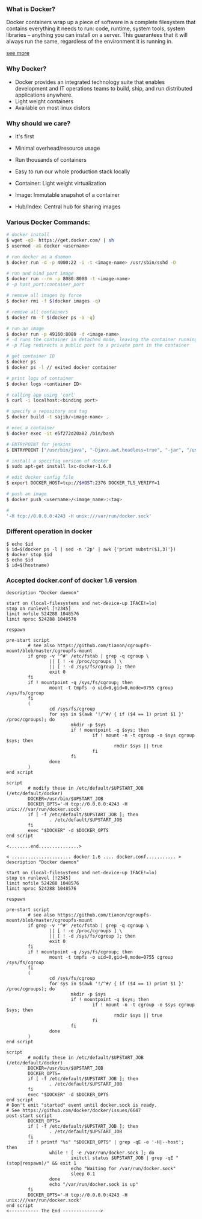 ### What is Docker?
Docker containers wrap up a piece of software in a complete filesystem that contains everything it needs to run: code, runtime, system tools, system libraries – anything you can install on a server. This guarantees that it will always run the same, regardless of the environment it is running in.

[see more](https://www.docker.com/what-docker)

### Why Docker?

- Docker provides an integrated technology suite that enables development and IT operations teams to build, ship, and run distributed applications anywhere.
- Light weight containers
- Available on most linux distors

### Why should we care?
- It's first
- Minimal overhead/resource usage
- Run thousands of containers
- Easy to run our whole production stack locally

- Container: Light weight virtualization
- Image: Immutable snapshot of a container
- Hub/Index: Central hub for sharing images

### Various Docker Commands:

```sh
# docker install
$ wget -qO- https://get.docker.com/ | sh
$ usermod -aG docker <username>

# run docker as a daemon
$ docker run -d -p 4000:22 -i -t <image-name> /usr/sbin/sshd -D

# run and bind port image
$ docker run --rm -p 8080:8080 -t <image-name>
# -p host_port:container_port

# remove all images by force
$ docker rmi -f $(docker images -q)

# remove all containers
$ docker rm -f $(docker ps -a -q)

# run an image
$ docker run -p 49160:8080 -d <image-name>
# -d runs the container in detached mode, leaving the container running in the background
# -p flag redirects a public port to a private port in the container

# get container ID
$ docker ps
$ docker ps -l // exited docker container

# print logs of container
$ docker logs <container ID>

# calling app using 'curl'
$ curl -i localhost:<binding port>

# specify a repository and tag
$ docker build -t sajib/<image-name> .

# ecec a container
$ docker exec -it e5f272d20a82 /bin/bash

# ENTRYPOINT for jenkins
$ ENTRYPOINT ["/usr/bin/java", "-Djava.awt.headless=true", "-jar", "/usr/share/jenkins/jenkins.war", "--httpPort=8080", "--ajp13Port=-1"]

# install a specifiq version of docker
$ sudo apt-get install lxc-docker-1.6.0

# edit docker config file
$ export DOCKER_HOST=tcp://$HOST:2376 DOCKER_TLS_VERIFY=1

# push an image
$ docker push <username>/<image_name>:<tag>

#
'-H tcp://0.0.0.0:4243 -H unix:///var/run/docker.sock'
```


### Different operation in docker

```
$ echo $id
$ id=$(docker ps -l | sed -n '2p' | awk {'print substr($1,3)'})
$ docker stop $id
$ echo $id
$ id=$(hostname)
```

### Accepted docker.conf of docker 1.6 version

```
description "Docker daemon"

start on (local-filesystems and net-device-up IFACE!=lo)
stop on runlevel [!2345]
limit nofile 524288 1048576
limit nproc 524288 1048576

respawn

pre-start script
        # see also https://github.com/tianon/cgroupfs-mount/blob/master/cgroupfs-mount
        if grep -v '^#' /etc/fstab | grep -q cgroup \
                || [ ! -e /proc/cgroups ] \
                || [ ! -d /sys/fs/cgroup ]; then
                exit 0
        fi
        if ! mountpoint -q /sys/fs/cgroup; then
                mount -t tmpfs -o uid=0,gid=0,mode=0755 cgroup /sys/fs/cgroup
        fi
        (
                cd /sys/fs/cgroup
                for sys in $(awk '!/^#/ { if ($4 == 1) print $1 }' /proc/cgroups); do
                        mkdir -p $sys
                        if ! mountpoint -q $sys; then
                                if ! mount -n -t cgroup -o $sys cgroup $sys; then
                                        rmdir $sys || true
                                fi
                        fi
                done
        )
end script

script
        # modify these in /etc/default/$UPSTART_JOB (/etc/default/docker)
        DOCKER=/usr/bin/$UPSTART_JOB
        DOCKER_OPTS='-H tcp://0.0.0.0:4243 -H unix:///var/run/docker.sock'
        if [ -f /etc/default/$UPSTART_JOB ]; then
                . /etc/default/$UPSTART_JOB
        fi
        exec "$DOCKER" -d $DOCKER_OPTS
end script

<........end...............>
```

```
< ...................... docker 1.6 .... docker.conf........... >
description "Docker daemon"

start on (local-filesystems and net-device-up IFACE!=lo)
stop on runlevel [!2345]
limit nofile 524288 1048576
limit nproc 524288 1048576

respawn

pre-start script
        # see also https://github.com/tianon/cgroupfs-mount/blob/master/cgroupfs-mount
        if grep -v '^#' /etc/fstab | grep -q cgroup \
                || [ ! -e /proc/cgroups ] \
                || [ ! -d /sys/fs/cgroup ]; then
                exit 0
        fi
        if ! mountpoint -q /sys/fs/cgroup; then
                mount -t tmpfs -o uid=0,gid=0,mode=0755 cgroup /sys/fs/cgroup
        fi
        (
                cd /sys/fs/cgroup
                for sys in $(awk '!/^#/ { if ($4 == 1) print $1 }' /proc/cgroups); do
                        mkdir -p $sys
                        if ! mountpoint -q $sys; then
                                if ! mount -n -t cgroup -o $sys cgroup $sys; then
                                        rmdir $sys || true
                                fi
                        fi
                done
        )
end script

script
        # modify these in /etc/default/$UPSTART_JOB (/etc/default/docker)
        DOCKER=/usr/bin/$UPSTART_JOB
        DOCKER_OPTS=
        if [ -f /etc/default/$UPSTART_JOB ]; then
                . /etc/default/$UPSTART_JOB
        fi
        exec "$DOCKER" -d $DOCKER_OPTS
end script
# Don't emit "started" event until docker.sock is ready.
# See https://github.com/docker/docker/issues/6647
post-start script
        DOCKER_OPTS=
        if [ -f /etc/default/$UPSTART_JOB ]; then
                . /etc/default/$UPSTART_JOB
        fi
        if ! printf "%s" "$DOCKER_OPTS" | grep -qE -e '-H|--host'; then
                while ! [ -e /var/run/docker.sock ]; do
                        initctl status $UPSTART_JOB | grep -qE "(stop|respawn)/" && exit 1
                        echo "Waiting for /var/run/docker.sock"
                        sleep 0.1
                done
                echo "/var/run/docker.sock is up"
        fi
        DOCKER_OPTS='-H tcp://0.0.0.0:4243 -H unix:///var/run/docker.sock'
end script
<----------- The End -------------->
```